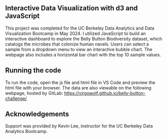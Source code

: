 ## Interactive Data Visualization with d3 and JavaScript
This project was completed for the UC Berkeley Data Analytics and Data Visualization Bootcamp in May 2024.
I utilized JavaScript to build an interactive dashboard to explore the Belly Button Biodiversity dataset, which catalogs the microbes that colonize human navels.
Users can select a sample from a dropdown menu to view an interactive bubble chart. The webpage also includes a horizontal bar chart with the top 10 sample values.

## Running the code
To run the code, open the js file and html file in VS Code and preview the html file with your browser.
The data are also viewable on the following webpage, hosted by GitLab: https://virgowolf.github.io/belly-button-challenge/

## Acknowledgements
Support was provided by Kevin Lee, instructor for the UC Berkeley Data Analytics Bootcamp.
